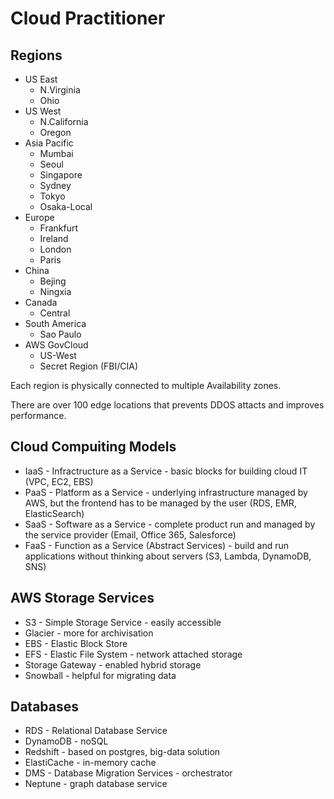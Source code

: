# Cloud Practitioner

## Regions

* US East
  * N.Virginia
  * Ohio
* US West
  * N.California
  * Oregon
* Asia Pacific
  * Mumbai
  * Seoul
  * Singapore
  * Sydney
  * Tokyo
  * Osaka-Local
* Europe
  * Frankfurt
  * Ireland
  * London
  * Paris
* China
  * Bejing
  * Ningxia
* Canada
  * Central
* South America
  * Sao Paulo
* AWS GovCloud
  * US-West
  * Secret Region (FBI/CIA)

Each region is physically connected to multiple Availability zones.

There are over 100 edge locations that prevents DDOS attacts and improves performance.

## Cloud Compuiting Models

* IaaS - Infractructure as a Service - basic blocks for building cloud IT (VPC, EC2, EBS)
* PaaS - Platform as a Service - underlying infrastructure managed by AWS, but the frontend has to be managed by the user (RDS, EMR, ElasticSearch)
* SaaS - Software as a Service - complete product run and managed by the service provider (Email, Office 365, Salesforce)
* FaaS - Function as a Service (Abstract Services) - build and run applications without thinking about servers (S3, Lambda, DynamoDB, SNS)

## AWS Storage Services

* S3 - Simple Storage Service - easily accessible
* Glacier - more for archivisation
* EBS - Elastic Block Store
* EFS - Elastic File System - network attached storage
* Storage Gateway - enabled hybrid storage
* Snowball - helpful for migrating data

## Databases

* RDS - Relational Database Service
* DynamoDB - noSQL
* Redshift - based on postgres, big-data solution
* ElastiCache - in-memory cache
* DMS - Database Migration Services - orchestrator
* Neptune - graph database service
